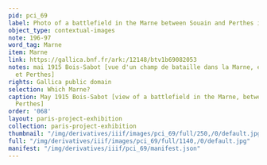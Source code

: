```yaml
---
pid: pci_69
label: Photo of a battlefield in the Marne between Souain and Perthes in May 1915
object_type: contextual-images
note: 196-97
word_tag: Marne
item: Marne
link: https://gallica.bnf.fr/ark:/12148/btv1b69082053
notes: mai 1915 Bois-Sabot [vue d'un champ de bataille dans la Marne, entre Souain
  et Perthes]
rights: Gallica public domain
selection: Which Marne?
caption: May 1915 Bois-Sabot [view of a battlefield in the Marne, between Souain and
  Perthes]
order: '068'
layout: paris-project-exhibition
collection: paris-project-exhibition
thumbnail: "/img/derivatives/iiif/images/pci_69/full/250,/0/default.jpg"
full: "/img/derivatives/iiif/images/pci_69/full/1140,/0/default.jpg"
manifest: "/img/derivatives/iiif/pci_69/manifest.json"
---
```

